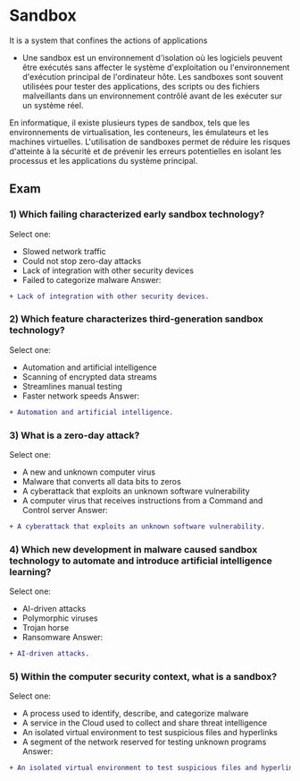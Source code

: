 
# Sandbox
It is a system that confines the actions of applications 
- Une sandbox est un environnement d'isolation où les logiciels peuvent être exécutés sans affecter le système d'exploitation ou l'environnement d'exécution principal de l'ordinateur hôte. Les sandboxes sont souvent utilisées pour tester des applications, des scripts ou des fichiers malveillants dans un environnement contrôlé avant de les exécuter sur un système réel.

En informatique, il existe plusieurs types de sandbox, tels que les environnements de virtualisation, les conteneurs, les émulateurs et les machines virtuelles. L'utilisation de sandboxes permet de réduire les risques d'atteinte à la sécurité et de prévenir les erreurs potentielles en isolant les processus et les applications du système principal.


## Exam
### 1) Which failing characterized early sandbox technology?
Select one:
- Slowed network traffic
- Could not stop zero-day attacks
- Lack of integration with other security devices
- Failed to categorize malware
Answer:
```diff
+ Lack of integration with other security devices.
```

### 2) Which feature characterizes third-generation sandbox technology?
Select one:
- Automation and artificial intelligence
- Scanning of encrypted data streams
- Streamlines manual testing
- Faster network speeds
Answer:
```diff
+ Automation and artificial intelligence.

```

### 3) What is a zero-day attack?
Select one:
- A new and unknown computer virus
- Malware that converts all data bits to zeros
- A cyberattack that exploits an unknown software vulnerability
- A computer virus that receives instructions from a Command and Control server
Answer:
```diff
+ A cyberattack that exploits an unknown software vulnerability.
```

### 4) Which new development in malware caused sandbox technology to automate and introduce artificial intelligence learning?
Select one:
- AI-driven attacks
- Polymorphic viruses
- Trojan horse
- Ransomware
Answer:
```diff
+ AI-driven attacks.
```

### 5) Within the computer security context, what is a sandbox?
Select one:
- A process used to identify, describe, and categorize malware
- A service in the Cloud used to collect and share threat intelligence
- An isolated virtual environment to test suspicious files and hyperlinks
- A segment of the network reserved for testing unknown programs
Answer:
```diff
+ An isolated virtual environment to test suspicious files and hyperlinks.
```
